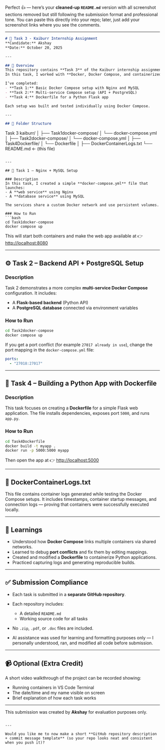 Perfect 👍 — here’s your **cleaned-up `README.md`** version with all screenshot sections removed but still following the submission format and professional tone.
You can paste this directly into your repo; later, just add your screenshot links where you see the comments.

---

```markdown
# 🚀 Task 3 - Kaiburr Internship Assignment  
**Candidate:** Akshay  
**Date:** October 20, 2025  

---

## 📘 Overview
This repository contains **Task 3** of the Kaiburr internship assignment.  
In this task, I worked with **Docker, Docker Compose, and containerized applications** to demonstrate my understanding of container orchestration and service linking.

I’ve completed:
- **Task 1:** Basic Docker Compose setup with Nginx and MySQL  
- **Task 2:** Multi-service Compose setup (API + PostgreSQL)  
- **Task 4:** Dockerfile for a Python Flask app  

Each setup was built and tested individually using Docker Compose.

---

## 🧱 Folder Structure
```

Task 3 kaiburr/
│
├── Task1docker-compose/
│   └── docker-compose.yml
│
├── Task2docker-compose/
│   └── docker-compose.yml
│
├── Task4Dockerfile/
│   └── Dockerfile
│
├── DockerContainerLogs.txt
└── README.md  ← (this file)

````

---

## 🧩 Task 1 – Nginx + MySQL Setup

### Description
In this task, I created a simple **docker-compose.yml** file that launches:
- A **web service** using Nginx  
- A **database service** using MySQL  

The services share a custom Docker network and use persistent volumes.

### How to Run
```bash
cd Task1docker-compose
docker compose up
````

This will start both containers and make the web app available at
👉 [http://localhost:8080](http://localhost:8080)

---

## ⚙️ Task 2 – Backend API + PostgreSQL Setup

### Description

Task 2 demonstrates a more complex **multi-service Docker Compose** configuration.
It includes:

* A **Flask-based backend** (Python API)
* A **PostgreSQL database** connected via environment variables

### How to Run

```bash
cd Task2docker-compose
docker compose up
```

If you get a port conflict (for example `27017 already in use`), change the port mapping in the `docker-compose.yml` file:

```yaml
ports:
  - "27018:27017"
```

---

## 🐳 Task 4 – Building a Python App with Dockerfile

### Description

This task focuses on creating a **Dockerfile** for a simple Flask web application.
The file installs dependencies, exposes port `5000`, and runs `app.py`.

### How to Run

```bash
cd Task4Dockerfile
docker build -t myapp .
docker run -p 5000:5000 myapp
```

Then open the app at 👉 [http://localhost:5000](http://localhost:5000)

---

## 🧾 DockerContainerLogs.txt

This file contains container logs generated while testing the Docker Compose setups.
It includes timestamps, container startup messages, and connection logs — proving that containers were successfully executed locally.

---

## 🧠 Learnings

* Understood how **Docker Compose** links multiple containers via shared networks.
* Learned to debug **port conflicts** and fix them by editing mappings.
* Created and modified a **Dockerfile** to containerize Python applications.
* Practiced capturing logs and generating reproducible builds.

---

## ✅ Submission Compliance

* Each task is submitted in a **separate GitHub repository**.
* Each repository includes:

  * A detailed `README.md`
  * Working source code for all tasks
* No `.zip`, `.pdf`, or `.doc` files are included.
* AI assistance was used for learning and formatting purposes only — I personally understood, ran, and modified all code before submission.

---

## 📹 Optional (Extra Credit)

A short video walkthrough of the project can be recorded showing:

* Running containers in VS Code Terminal
* The date/time and my name visible on screen
* Brief explanation of how each task works

---


This submission was created by **Akshay** for evaluation purposes only.

```

---

Would you like me to now make a short **GitHub repository description + commit message template** (so your repo looks neat and consistent when you push it)?
```
